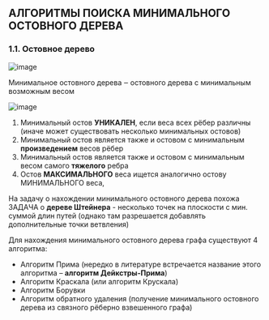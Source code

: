 ## АЛГОРИТМЫ ПОИСКА МИНИМАЛЬНОГО ОСТОВНОГО ДЕРЕВА
### 1.1. Остовное дерево

![image](https://github.com/mireashik/aood_3sem/assets/49165758/14b57cb0-8d96-4fe7-a766-713f134bd015)

Минимальное остовного дерева ‒ остовного дерева с минимальным возможным весом

![image](https://github.com/mireashik/aood_3sem/assets/49165758/7ba3eb37-909c-4ec6-b710-1b751330e869)

1. Минимальный остов **УНИКАЛЕН**, если веса всех рёбер различны (иначе может существовать несколько минимальных остовов)
2. Минимальный остов является также и остовом с минимальным **произведением** весов рёбер
3. Минимальный остов является также и остовом с минимальным весом самого **тяжелого** ребра
4. Остов **МАКСИМАЛЬНОГО** веса ищется аналогично остову МИНИМАЛЬНОГО веса,

На задачу о нахождении минимального остовного дерева похожа ЗАДАЧА о **дереве Штейнера** - несколько точек на плоскости с мин. суммой длин путей (однако там разрешается добавлять дополнительные точки ветвления)

Для нахождения минимального остовного дерева графа существуют 4 алгоритма:
- Алгоритм Прима (нередко в литературе встречается название этого алгоритма – **алгоритм Дейкстры-Прима**)
- Алгоритм Краскала (или алгоритм Крускала)
- Алгоритм Борувки
- Алгоритм обратного удаления (получение минимального остовного  дерева из связного рёберно взвешенного графа)
